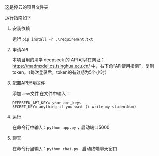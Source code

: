 这是停云的项目文件夹

运行指南如下

1. 安装依赖

    运行 `pip install -r .\requirement.txt`

2. 申请API

    本项目用的清华 deepseek 的 API
    可以在网址：https://madmodel.cs.tsinghua.edu.cn/ 中，右下角“API使用指南”，复制token。（每次登录后，token的有效期为5个小时）


3. 配置API环境文件

    添加`.env`文件
    在文件中输入：
    ```
    DEEPSEEK_API_KEY= your api_keys
    SECRET_KEY= anything if you want (i write my studentNum)
    ```

4. 运行

    在命令行中输入：`python app.py` ，启动端口5000

5. 聊天

    在命令行里输入：`python chat.py`，启动终端聊天窗口
